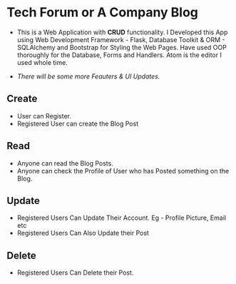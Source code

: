 # Tech Forum or A Company Blog

- This is a Web Application with **CRUD** functionality. I Developed this App using Web Development Framework - Flask, Database Toolkit & ORM - SQLAlchemy and Bootstrap for Styling the Web Pages. Have used OOP thoroughly for the Database, Forms and Handlers. Atom is the editor I used whole time.  

- _There will be some more Feauters & UI Updates._ 


## Create  

- User can Register.
- Registered User can create the Blog Post

## Read 

- Anyone can read the Blog Posts.
- Anyone can check the Profile of User who has Posted something on the Blog.

## Update

- Registered Users Can Update Their Account. Eg - Profile Picture, Email etc
- Registered Users Can Also Update their Post


## Delete

- Registered Users Can Delete their Post. 
